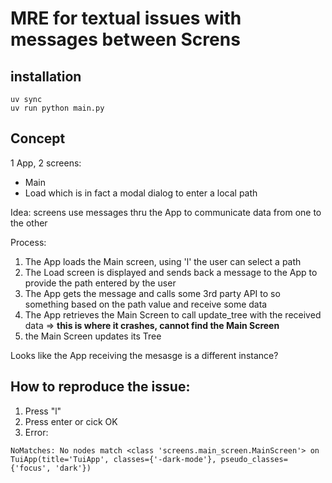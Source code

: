 # MRE for textual issues with messages between Screns

## installation
```
uv sync
uv run python main.py
```

## Concept

1 App, 2 screens: 
 - Main
 - Load which is in fact a modal dialog to enter a local path

Idea: screens use messages thru the App to communicate data from one to the other

Process: 
1. The App loads the Main screen, using 'l' the user can select a path
2. The Load screen is displayed and sends back a message to the App to provide the path entered by the user
3. The App gets the message and calls some 3rd party API to so something based on the path value and receive some data
4. The App retrieves the Main Screen to call update_tree with the received data => **this is where it crashes, cannot find the Main Screen**
5. the Main Screen updates its Tree

Looks like the App receiving the mesasge is a different instance?

## How to reproduce the issue:

1. Press "l"
2. Press enter or cick OK
3. Error:

```
NoMatches: No nodes match <class 'screens.main_screen.MainScreen'> on TuiApp(title='TuiApp', classes={'-dark-mode'}, pseudo_classes={'focus', 'dark'})
```
